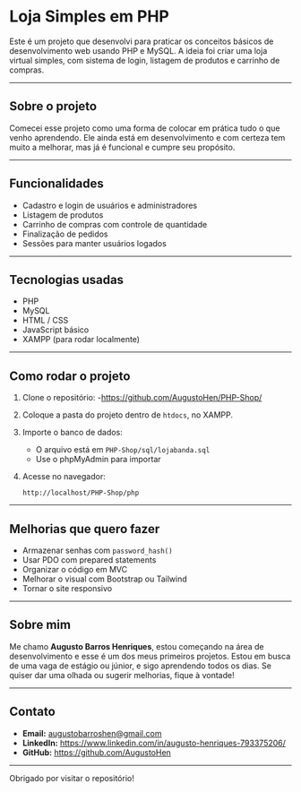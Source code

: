 # Loja Simples em PHP

Este é um projeto que desenvolvi para praticar os conceitos básicos de desenvolvimento web usando PHP e MySQL. A ideia foi criar uma loja virtual simples, com sistema de login, listagem de produtos e carrinho de compras.

---

## Sobre o projeto

Comecei esse projeto como uma forma de colocar em prática tudo o que venho aprendendo. Ele ainda está em desenvolvimento e com certeza tem muito a melhorar, mas já é funcional e cumpre seu propósito.

---

## Funcionalidades

- Cadastro e login de usuários e administradores
- Listagem de produtos
- Carrinho de compras com controle de quantidade
- Finalização de pedidos
- Sessões para manter usuários logados

---

## Tecnologias usadas

- PHP
- MySQL
- HTML / CSS
- JavaScript básico
- XAMPP (para rodar localmente)

---

## Como rodar o projeto

1. Clone o repositório:
    -https://github.com/AugustoHen/PHP-Shop/

2. Coloque a pasta do projeto dentro de `htdocs`, no XAMPP.

3. Importe o banco de dados:
   - O arquivo está em `PHP-Shop/sql/lojabanda.sql`
   - Use o phpMyAdmin para importar

4. Acesse no navegador:
   ```
   http://localhost/PHP-Shop/php
   ```

---

## Melhorias que quero fazer

- Armazenar senhas com `password_hash()`  
- Usar PDO com prepared statements  
- Organizar o código em MVC  
- Melhorar o visual com Bootstrap ou Tailwind  
- Tornar o site responsivo

---

## Sobre mim

Me chamo **Augusto Barros Henriques**, estou começando na área de desenvolvimento e esse é um dos meus primeiros projetos. Estou em busca de uma vaga de estágio ou júnior, e sigo aprendendo todos os dias. Se quiser dar uma olhada ou sugerir melhorias, fique à vontade!

---

## Contato

- **Email:** augustobarroshen@gmail.com  
- **LinkedIn:** https://www.linkedin.com/in/augusto-henriques-793375206/
- **GitHub:** https://github.com/AugustoHen

---

Obrigado por visitar o repositório!

